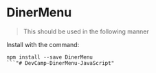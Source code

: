 # DinerMenu

> This should be used in the following manner

Install with the command:

```
npm install --save DinerMenu
```"# DevCamp-DinerMenu-JavaScript" 
